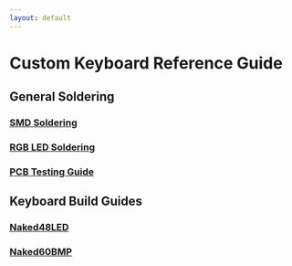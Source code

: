 ```yaml
---
layout: default
---
```


# Custom Keyboard Reference Guide

## General Soldering

### [SMD Soldering](./soldering-guides/smd-soldering)
### [RGB LED Soldering](./soldering-guides/rgb-leds)
### [PCB Testing Guide](./soldering-guides/testing-pcbs)

## Keyboard Build Guides

### [Naked48LED](./build-guides/Naked48LED)
### [Naked60BMP](./build-guides/Naked60BMP)